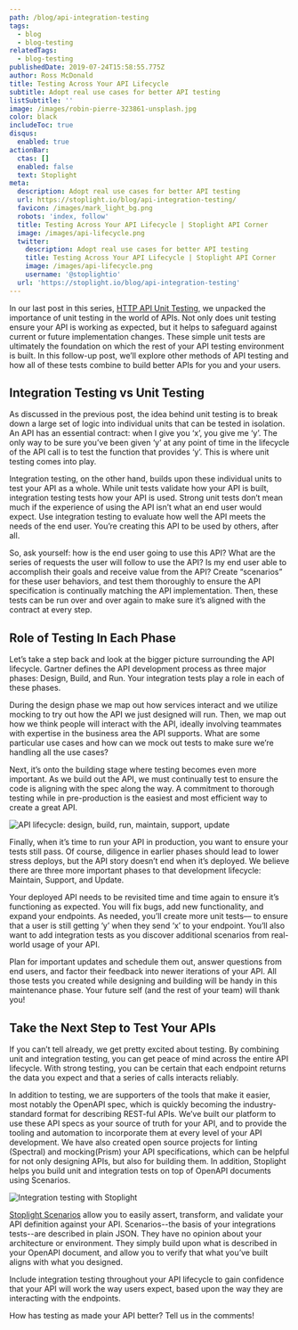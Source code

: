 ```yaml
---
path: /blog/api-integration-testing
tags:
  - blog
  - blog-testing
relatedTags:
  - blog-testing
publishedDate: 2019-07-24T15:58:55.775Z
author: Ross McDonald
title: Testing Across Your API Lifecycle
subtitle: Adopt real use cases for better API testing
listSubtitle: ''
image: /images/robin-pierre-323861-unsplash.jpg
color: black
includeToc: true
disqus:
  enabled: true
actionBar:
  ctas: []
  enabled: false
  text: Stoplight
meta:
  description: Adopt real use cases for better API testing
  url: https://stoplight.io/blog/api-integration-testing/
  favicon: /images/mark_light_bg.png
  robots: 'index, follow'
  title: Testing Across Your API Lifecycle | Stoplight API Corner
  image: /images/api-lifecycle.png
  twitter:
    description: Adopt real use cases for better API testing
    title: Testing Across Your API Lifecycle | Stoplight API Corner
    image: /images/api-lifecycle.png
    username: '@stoplightio'
  url: 'https://stoplight.io/blog/api-integration-testing'
---
```


In our last post in this series, [HTTP API Unit Testing](https://stoplight.io/blog/the-fundamentals-of-http-api-unit-testing-2c55cd0c7634/), we unpacked the importance of unit testing in the world of APIs. Not only does unit testing ensure your API is working as expected, but it helps to safeguard against current or future implementation changes. These simple unit tests are ultimately the foundation on which the rest of your API testing environment is built. In this follow-up post, we’ll explore other methods of API testing and how all of these tests combine to build better APIs for you and your users.

## Integration Testing vs Unit Testing

As discussed in the previous post, the idea behind unit testing is to break down a large set of logic into individual units that can be tested in isolation. An API has an essential contract: when I give you ‘x’, you give me ‘y’. The only way to be sure you’ve been given ‘y’ at any point of time in the lifecycle of the API call is to test the function that provides ‘y’. This is where unit testing comes into play.

Integration testing, on the other hand, builds upon these individual units to test your API as a whole. While unit tests validate how your API is built, integration testing tests how your API is used. Strong unit tests don’t mean much if the experience of using the API isn’t what an end user would expect. Use integration testing to evaluate how well the API meets the needs of the end user. You’re creating this API to be used by others, after all.

So, ask yourself: how is the end user going to use this API? What are the series of requests the user will follow to use the API? Is my end user able to accomplish their goals and receive value from the API? Create “scenarios” for these user behaviors, and test them thoroughly to ensure the API specification is continually matching the API implementation. Then, these tests can be run over and over again to make sure it’s aligned with the contract at every step.

## Role of Testing In Each Phase

Let’s take a step back and look at the bigger picture surrounding the API lifecycle. Gartner defines the API development process as three major phases: Design, Build, and Run. Your integration tests play a role in each of these phases.

During the design phase we map out how services interact and we utilize mocking to try out how the API we just designed will run. Then, we map out how we think people will interact with the API, ideally involving teammates with expertise in the business area the API supports. What are some particular use cases and how can we mock out tests to make sure we’re handling all the use cases?

Next, it’s onto the building stage where testing becomes even more important. As we build out the API, we must continually test to ensure the code is aligning with the spec along the way. A commitment to thorough testing while in pre-production is the easiest and most efficient way to create a great API.

![API lifecycle: design, build, run, maintain, support, update](/images/api-lifecycle.png)

Finally, when it’s time to run your API in production, you want to ensure your tests still pass. Of course, diligence in earlier phases should lead to lower stress deploys, but the API story doesn’t end when it’s deployed. We believe there are three more important phases to that development lifecycle: Maintain, Support, and Update.

Your deployed API needs to be revisited time and time again to ensure it’s functioning as expected. You will fix bugs, add new functionality, and expand your endpoints. As needed, you’ll create more unit tests–– to ensure that a user is still getting ‘y’ when they send ‘x’ to your endpoint. You’ll also want to add integration tests as you discover additional scenarios from real-world usage of your API.

Plan for important updates and schedule them out, answer questions from end users, and factor their feedback into newer iterations of your API. All those tests you created while designing and building will be handy in this maintenance phase. Your future self (and the rest of your team) will thank you!

## Take the Next Step to Test Your APIs

If you can’t tell already, we get pretty excited about testing. By combining unit and integration testing, you can get peace of mind across the entire API lifecycle. With strong testing, you can be certain that each endpoint returns the data you expect and that a series of calls interacts reliably.

In addition to testing, we are supporters of the tools that make it easier, most notably the OpenAPI spec, which is quickly becoming the industry-standard format for describing REST-ful APIs. We’ve built our platform to use these API specs as your source of truth for your API, and to provide the tooling and automation to incorporate them at every level of your API development. We have also created open source projects for linting (Spectral) and mocking(Prism) your API specifications, which can be helpful for not only designing APIs, but also for building them. In addition, Stoplight helps you build unit and integration tests on top of OpenAPI documents using Scenarios.

![Integration testing with Stoplight](/images/testing-intro.png)

[Stoplight Scenarios](https://docs.stoplight.io/testing/introduction) allow you to easily assert, transform, and validate your API definition against your API. Scenarios--the basis of your integrations tests--are described in plain JSON. They have no opinion about your architecture or environment. They simply build upon what is described in your OpenAPI document, and allow you to verify that what you’ve built aligns with what you designed.

Include integration testing throughout your API lifecycle to gain confidence that your API will work the way users expect, based upon the way they are interacting with the endpoints.

How has testing as made your API better? Tell us in the comments!
